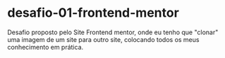 # desafio-01-frontend-mentor
 Desafio proposto pelo Site Frontend mentor, onde eu tenho que "clonar" uma imagem  de um site para outro site, colocando todos os meus conhecimento em prática.
